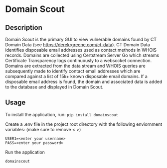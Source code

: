 # Domain Scout 

## Description

Domain Scout is the primary GUI to view vulnerable domains found by CT Domain Data (see https://derekrgreene.com/ct-data).
CT Domain Data identifies disposable email addresses used as contact methods in WHOIS records. Domains are collected using Certstream Server Go which streams Certificate Transparency logs continuously to a websocket connection. Domains are extracted from the data stream and WHOIS queries are subsequently made to identify contact email addresses which are compared against a list of 15k+ known disposable email domains. If a disposable email address is found, the domain and associated data is added to the database and displayed in Domain Scout.

## Usage

To install the application, run:
`pip install domainscout`

Create a .env file in the project root directory with the following enviornment variables:
(make sure to remove < >)

```
USER1=<enter your username>
PASS=<enter your password>
```

Run the application

`domainscout`
